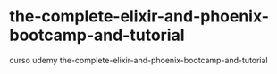 # the-complete-elixir-and-phoenix-bootcamp-and-tutorial
curso udemy the-complete-elixir-and-phoenix-bootcamp-and-tutorial
